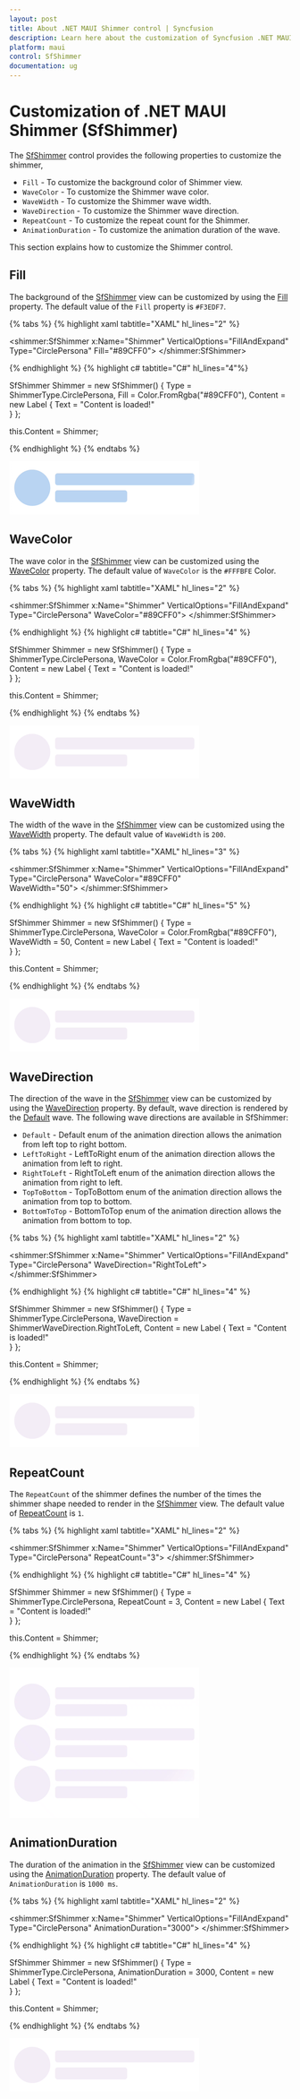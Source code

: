 ```yaml
---
layout: post
title: About .NET MAUI Shimmer control | Syncfusion
description: Learn here about the customization of Syncfusion .NET MAUI Shimmer (SfShimmer) control, its basic features, elements and more.
platform: maui
control: SfShimmer
documentation: ug
---
```


# Customization of .NET MAUI Shimmer (SfShimmer)

The [SfShimmer](https://help.syncfusion.com/cr/maui/Syncfusion.Maui.Shimmer.SfShimmer.html) control provides the following properties to customize the shimmer,

* `Fill` - To customize the background color of Shimmer view. 
* `WaveColor` - To customize the Shimmer wave color.
* `WaveWidth` - To customize the Shimmer wave width.
* `WaveDirection` - To customize the Shimmer wave direction.
* `RepeatCount` - To customize the repeat count for the Shimmer.
* `AnimationDuration` - To customize the animation duration of the wave.

This section explains how to customize the Shimmer control.

## Fill

The background of the [SfShimmer](https://help.syncfusion.com/cr/maui/Syncfusion.Maui.Shimmer.SfShimmer.html) view can be customized by using the [Fill](https://help.syncfusion.com/cr/maui/Syncfusion.Maui.Shimmer.SfShimmer.html#Syncfusion_Maui_Shimmer_SfShimmer_Fill) property. The default value of the `Fill` property is `#F3EDF7`.

{% tabs %}
{% highlight xaml tabtitle="XAML" hl_lines="2" %}

<shimmer:SfShimmer x:Name="Shimmer" VerticalOptions="FillAndExpand" Type="CirclePersona"
                   Fill="#89CFF0">
   <StackLayout>
      <Label 
         Text="Content is loaded!!">
      </Label>
   </StackLayout>
</shimmer:SfShimmer>

{% endhighlight %}
{% highlight c# tabtitle="C#" hl_lines="4"%}

SfShimmer Shimmer = new SfShimmer()
{
      Type = ShimmerType.CirclePersona,
      Fill = Color.FromRgba("#89CFF0"),
      Content = new Label
      {
         Text = "Content is loaded!"              
      }
};

this.Content = Shimmer;

{% endhighlight %}
{% endtabs %}

   ![Fill customization in .NET MAUI Shimmer.](images/customization/maui-fill-customization.gif)

## WaveColor

The wave color in the [SfShimmer](https://help.syncfusion.com/cr/maui/Syncfusion.Maui.Shimmer.SfShimmer.html) view can be customized using the [WaveColor](https://help.syncfusion.com/cr/maui/Syncfusion.Maui.Shimmer.SfShimmer.html#Syncfusion_Maui_Shimmer_SfShimmer_WaveColor) property. The default value of `WaveColor` is the `#FFFBFE` Color.

{% tabs %}
{% highlight xaml tabtitle="XAML" hl_lines="2" %}

<shimmer:SfShimmer x:Name="Shimmer" VerticalOptions="FillAndExpand" Type="CirclePersona"
                   WaveColor="#89CFF0">
   <StackLayout>
      <Label 
         Text="Content is loaded!!">
      </Label>
   </StackLayout>
</shimmer:SfShimmer>

{% endhighlight %}
{% highlight c# tabtitle="C#" hl_lines="4" %}

SfShimmer Shimmer = new SfShimmer()
{
      Type = ShimmerType.CirclePersona,
      WaveColor = Color.FromRgba("#89CFF0"),
      Content = new Label
      {
         Text = "Content is loaded!"              
      }
};

this.Content = Shimmer;

{% endhighlight %}
{% endtabs %}

   ![Wave color customization in .NET MAUI.](images/customization/maui-wave-color-customization.gif)

## WaveWidth

The width of the wave in the [SfShimmer](https://help.syncfusion.com/cr/maui/Syncfusion.Maui.Shimmer.SfShimmer.html) view can be customized using the [WaveWidth](https://help.syncfusion.com/cr/maui/Syncfusion.Maui.Shimmer.SfShimmer.html#Syncfusion_Maui_Shimmer_SfShimmer_WaveWidth) property. The default value of `WaveWidth` is `200`.

{% tabs %}
{% highlight xaml tabtitle="XAML" hl_lines="3" %}

<shimmer:SfShimmer x:Name="Shimmer" VerticalOptions="FillAndExpand" Type="CirclePersona"
                   WaveColor="#89CFF0"  
                   WaveWidth="50">
   <StackLayout>
      <Label 
         Text="Content is loaded!!">
      </Label>
   </StackLayout>
</shimmer:SfShimmer>

{% endhighlight %}
{% highlight c# tabtitle="C#" hl_lines="5" %}

SfShimmer Shimmer = new SfShimmer()
{
      Type = ShimmerType.CirclePersona,
      WaveColor = Color.FromRgba("#89CFF0"),
      WaveWidth = 50,
      Content = new Label
      {
         Text = "Content is loaded!"              
      }
};

this.Content = Shimmer;

{% endhighlight %}
{% endtabs %}

   ![Wave width customization in .NET MAUI.](images/customization/maui-wave-width-customization.gif)

## WaveDirection

The direction of the wave in the [SfShimmer](https://help.syncfusion.com/cr/maui/Syncfusion.Maui.Shimmer.SfShimmer.html) view can be customized by using the [WaveDirection](https://help.syncfusion.com/cr/maui/Syncfusion.Maui.Shimmer.SfShimmer.html#Syncfusion_Maui_Shimmer_SfShimmer_WaveDirection) property. By default, wave direction is rendered by the [Default](https://help.syncfusion.com/cr/maui/Syncfusion.Maui.Shimmer.ShimmerWaveDirection.html#Syncfusion_Maui_Shimmer_ShimmerWaveDirection_Default) wave. The following wave directions are available in SfShimmer:

* `Default` - Default enum of the animation direction allows the animation from left top to right bottom.
* `LeftToRight` - LeftToRight enum of the animation direction allows the animation from left to right.
* `RightToLeft` - RightToLeft enum of the animation direction allows the animation from right to left.
* `TopToBottom` - TopToBottom enum of the animation direction allows the animation from top to bottom.
* `BottomToTop` - BottomToTop enum of the animation direction allows the animation from bottom to top.

{% tabs %}
{% highlight xaml tabtitle="XAML" hl_lines="2" %}

<shimmer:SfShimmer x:Name="Shimmer" VerticalOptions="FillAndExpand" Type="CirclePersona" 
                   WaveDirection="RightToLeft">
   <StackLayout>
      <Label 
         Text="Content is loaded!!">
      </Label>
   </StackLayout>
</shimmer:SfShimmer>

{% endhighlight %}
{% highlight c# tabtitle="C#" hl_lines="4" %}

SfShimmer Shimmer = new SfShimmer()
{
      Type = ShimmerType.CirclePersona,
      WaveDirection = ShimmerWaveDirection.RightToLeft,
      Content = new Label
      {
         Text = "Content is loaded!"              
      }
};

this.Content = Shimmer;

{% endhighlight %}
{% endtabs %}

   ![Wave direction customization in .NET MAUI.](images/customization/maui-wave-direction-customization.gif)

## RepeatCount

The `RepeatCount` of the shimmer defines the number of the times the shimmer shape needed to render in the [SfShimmer](https://help.syncfusion.com/cr/maui/Syncfusion.Maui.Shimmer.SfShimmer.html) view. The default value of [RepeatCount](https://help.syncfusion.com/cr/maui/Syncfusion.Maui.Shimmer.SfShimmer.html#Syncfusion_Maui_Shimmer_SfShimmer_RepeatCount) is `1`.

{% tabs %}
{% highlight xaml tabtitle="XAML" hl_lines="2" %}

<shimmer:SfShimmer x:Name="Shimmer" VerticalOptions="FillAndExpand" Type="CirclePersona" 
                   RepeatCount="3">
   <StackLayout>
      <Label 
         Text="Content is loaded!!">
      </Label>
   </StackLayout>
</shimmer:SfShimmer>

{% endhighlight %}
{% highlight c# tabtitle="C#" hl_lines="4" %}

SfShimmer Shimmer = new SfShimmer()
{
      Type = ShimmerType.CirclePersona,
      RepeatCount = 3,
      Content = new Label
      {
         Text = "Content is loaded!"              
      }
};

this.Content = Shimmer;

{% endhighlight %}
{% endtabs %}

   ![Repeat count customization in .NET MAUI.](images/customization/maui-repeat-count-customization.gif)

## AnimationDuration

The duration of the animation in the [SfShimmer](https://help.syncfusion.com/cr/maui/Syncfusion.Maui.Shimmer.SfShimmer.html) view can be customized using the [AnimationDuration](https://help.syncfusion.com/cr/maui/Syncfusion.Maui.Shimmer.SfShimmer.html#Syncfusion_Maui_Shimmer_SfShimmer_AnimationDuration) property. The default value of `AnimationDuration` is `1000 ms`.

{% tabs %}
{% highlight xaml tabtitle="XAML" hl_lines="2" %}

<shimmer:SfShimmer x:Name="Shimmer" VerticalOptions="FillAndExpand" Type="CirclePersona" 
                   AnimationDuration="3000">
   <StackLayout>
      <Label 
         Text="Content is loaded!!">
      </Label>
   </StackLayout>
</shimmer:SfShimmer>

{% endhighlight %}
{% highlight c# tabtitle="C#" hl_lines="4" %}

SfShimmer Shimmer = new SfShimmer()
{
      Type = ShimmerType.CirclePersona,
      AnimationDuration = 3000,
      Content = new Label
      {
         Text = "Content is loaded!"              
      }
};

this.Content = Shimmer;

{% endhighlight %}
{% endtabs %}

   ![Animation duration customization in .NET MAUI.](images/customization/maui-animation-duration.gif)